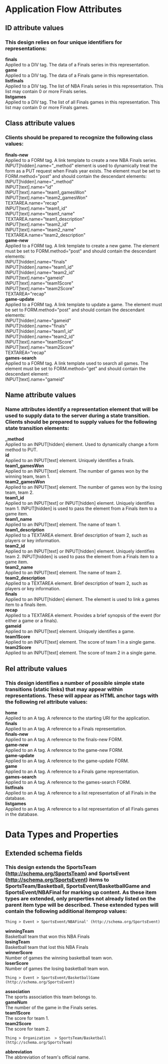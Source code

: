 # Application Flow Attributes #

## ID attribute values ##
### This design relies on four unique identifiers for representations: ###
**finals**  
	Applied to a DIV tag. The data of a Finals series in this representation.  
**game**  
	Applied to a DIV tag. The data of a Finals game in this representation.  
**listfinals**  
	Applied to a DIV tag. The list of NBA Finals series in this representation. This list may contain 0 or more Finals series.  
**listgames**  
	Applied to a DIV tag. The list of all Finals games in this representation. This list may contain 0 or more Finals games.  

## Class attribute values ##
### Clients should be prepared to recognize the following class values: ###
**finals-new**  
	Applied to a FORM tag. A link template to create a new NBA Finals series. INPUT[hidden].name="_method" element is used to dynamically treat the form as a PUT request when Finals year exists.  The element must be set to FORM.method="post" and should contain the descendant elements:  
		INPUT[hidden].name="_method"  
		INPUT[text].name="id"  
		INPUT[text].name="team1_gamesWon"  
		INPUT[text].name="team2_gamesWon"  
		TEXTAREA.name="recap"  
		INPUT[text].name="team1_id"  
		INPUT[text].name="team1_name"  
		TEXTAREA.name="team1_description"  
		INPUT[text].name="team2_id"  
		INPUT[text].name="team2_name"  
		TEXTAREA.name="team2_description"  
**game-new**  
	Applied to a FORM tag. A link template to create a new game. The element must be set to FORM.method="post" and should contain the descendant elements:  
		INPUT[hidden].name="finals"  
		INPUT[hidden].name="team1_id"  
		INPUT[hidden].name="team2_id"  
		INPUT[text].name="gameid"  
		INPUT[text].name="team1Score"  
		INPUT[text].name="team2Score"  
		TEXTAREA="recap"  
**game-update**  
	Applied to a FORM tag. A link template to update a game. The element must be set to FORM.method="post" and should contain the descendant elements:   
		INPUT[hidden].name="gameid"  
		INPUT[hidden].name="finals"  
		INPUT[hidden].name="team1_id"  
		INPUT[hidden].name="team2_id"  
		INPUT[text].name="team1Score"  
		INPUT[text].name="team2Score"  
		TEXTAREA="recap"  
**games-search**  
	Applied to a FORM tag. A link template used to search all games. The element must be set to FORM.method="get" and should contain the descendant element:  
		INPUT[text].name="gameid"  

## Name attribute values ##
### Name attributes identify a representation element that will be used to supply data to the server during a state transition. Clients should be prepared to supply values for the following state transition elements: ###
**_method**  
	Applied to an INPUT[hidden] element. Used to dynamically change a form method to PUT.  
**id**  
	Applied to an INPUT[text] element. Uniquely identifies a finals.  
**team1_gamesWon**  
	Applied to an INPUT[text] element. The number of games won by the winning team, team 1.  
**team2_gamesWon**  
	Applied to an INPUT[text] element. The number of games won by the losing team, team 2.  
**team1_id**  
	Applied to an INPUT[text] or INPUT[hidden] element. Uniquely identifies team 1.  INPUT[hidden] is used to pass the element from a Finals item to a game item.  
**team1_name**  
	Applied to an INPUT[text] element. The name of team 1.  
**team1_description**  
	Applied to a TEXTAREA element. Brief description of team 2, such as players or key information.  
**team2_id**  
	Applied to an INPUT[text] or INPUT[hidden] element. Uniquely identifies team 2. INPUT[hidden] is used to pass the element from a Finals item to a game item.  
**team2_name**  
	Applied to an INPUT[text] element. The name of team 2.  
**team2_description**  
	Applied to a TEXTAREA element. Brief description of team 2, such as players or key information.  
**finals**  
	Applied to an INPUT[hidden] element. The element is used to link a games item to a finals item.  
**recap**  
	Applied to a TEXTAREA element. Provides a brief synopsis of the event (for either a game or a finals).  
**gameid**  
	Applied to an INPUT[text] element. Uniquely identifies a game.  
**team1Score**  
	Applied to an INPUT[text] element. The score of team 1 in a single game.  
**team2Score**  
	Applied to an INPUT[text] element. The score of team 2 in a single game.  

## Rel attribute values ##
### This design identifies a number of possible simple state transitions (static links) that may appear within representations. These will appear as HTML anchor tags with the following rel attribute values: ###
**home**  
	Applied to an A tag. A reference to the starting URI for the application.  
**finals**  
	Applied to an A tag. A reference to a Finals representation.  
**finals-new**  
	Applied to an A tag. A reference to the finals-new FORM.  
**game-new**  
	Applied to an A tag. A reference to the game-new FORM.  
**game-update**  
	Applied to an A tag. A reference to the game-update FORM.  
**game**  
	Applied to an A tag. A reference to a Finals game representation.  
**games-search**  
	Applied to an A tag. A reference to the games-search FORM.  
**listfinals**  
	Applied to an A tag. A reference to a list representation of all Finals in the database.  
**listgames**  
	Applied to an A tag. A reference to a list representation of all Finals games in the database.  
	
# Data Types and Properties #
	
## Extended schema fields ##
### This design extends the SportsTeam (http://schema.org/SportsTeam) and SportsEvent (http://schema.org/SportsEvent) items to SportsTeam/Basketball, SportsEvent/BasketballGame and SportsEvent/NBAFinal for marking up content.  As these item types are extended, only properties not already listed on the parent item type will be described.  These extended types will contain the following additional itemprop values: ###

```
Thing > Event > SportsEvent/NBAFinal' (http://schema.org/SportsEvent)
```
**winningTeam**  
	Basketball team that won this NBA Finals  
**losingTeam**  
	Basketball team that lost this NBA Finals  
**winnerScore**  
	Number of games the winning basketball team won.  
**loserScore**  
	Number of games the losing basketball team won.  

```
Thing > Event > SportsEvent/BasketballGame (http://schema.org/SportsEvent)
```
**association**  
	The sports association this team belongs to.  
**gameNum**  
	The number of the game in the Finals series.  
**team1Score**  
	The score for team 1.  
**team2Score**  
	The score for team 2.  

```
Thing > Organization  > SportsTeam/Basketball (http://schema.org/SportsTeam)
```
**abbreviation**  
	The abbreviation of team's official name.  
